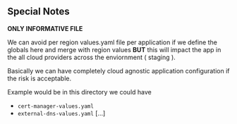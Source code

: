 ## Special Notes

**ONLY INFORMATIVE FILE**

We can avoid per region values.yaml file per application if we define the globals here and merge with region values **BUT** this will impact the app in the all cloud providers across the enviornment ( staging ).

Basically we can have completely cloud agnostic application configuration if the risk is acceptable.

Example would be in this directory we could have

- `cert-manager-values.yaml`
- `external-dns-values.yaml`
[...]
